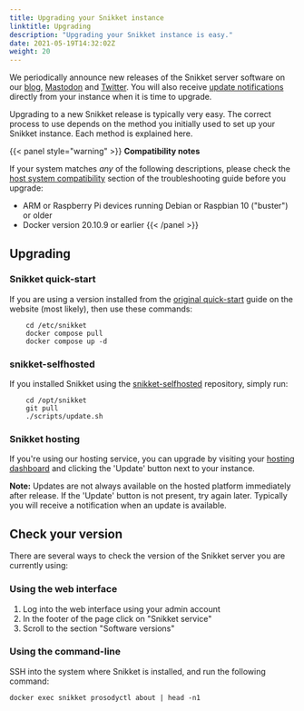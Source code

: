 ```yaml
---
title: Upgrading your Snikket instance
linktitle: Upgrading
description: "Upgrading your Snikket instance is easy."
date: 2021-05-19T14:32:02Z
weight: 20
---
```


We periodically announce new releases of the Snikket server software on our
[blog][], [Mastodon][] and [Twitter][]. You will also receive [update
notifications][] directly from your instance when it is time to upgrade.

Upgrading to a new Snikket release is typically very easy. The correct process
to use depends on the method you initially used to set up your Snikket
instance. Each method is explained here.


{{< panel style="warning" >}}
**Compatibility notes**

If your system matches *any* of the following descriptions, please check
the [host system compatibility](../troubleshooting/#host-compatibility)
section of the troubleshooting guide before you upgrade:

- ARM or Raspberry Pi devices running Debian or Raspbian 10 ("buster") or older
- Docker version 20.10.9 or earlier
{{< /panel >}}

## Upgrading

### Snikket quick-start

If you are using a version installed from the [original quick-start][] guide
on the website (most likely), then use these commands:

```
    cd /etc/snikket
    docker compose pull
    docker compose up -d
```

### snikket-selfhosted

If you installed Snikket using the [snikket-selfhosted][] repository, simply
run:

```
    cd /opt/snikket
    git pull
    ./scripts/update.sh
```

### Snikket hosting

If you're using our hosting service, you can upgrade by visiting your
[hosting dashboard][] and clicking the 'Update' button next to your instance.

**Note:** Updates are not always available on the hosted platform immediately
after release. If the 'Update' button is not present, try again later.
Typically you will receive a notification when an update is available.

## Check your version

There are several ways to check the version of the Snikket server you are
currently using:

### Using the web interface

1. Log into the web interface using your admin account
2. In the footer of the page click on "Snikket service"
3. Scroll to the section "Software versions"

### Using the command-line

SSH into the system where Snikket is installed, and run the following command:

```shell
docker exec snikket prosodyctl about | head -n1
```

[snikket-selfhosted]: https://github.com/snikket-im/snikket-selfhosted
[original quick-start]: https://snikket.org/service/quickstart/
[hosting dashboard]: https://my.snikket.org/
[blog]: https://snikket.org/blog/
[Mastodon]: https://fosstodon.org/@snikket_im
[Twitter]: https://twitter.com/snikket_im
[update notifications]: ../../advanced/update_notifications/
